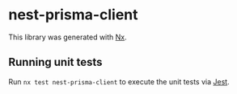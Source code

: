 # nest-prisma-client

This library was generated with [Nx](https://nx.dev).

## Running unit tests

Run `nx test nest-prisma-client` to execute the unit tests via [Jest](https://jestjs.io).
